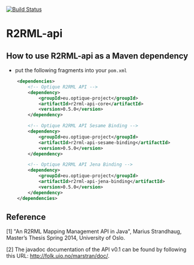 [![Build Status](https://travis-ci.org/R2RML-api/R2RML-api.svg?branch=master)](https://travis-ci.org/R2RML-api)

R2RML-api
=========

## How to use R2RML-api as a Maven dependency

* put the following fragments into your `pom.xml`

```xml        
    <dependencies>
		<!-- Optique R2RML API -->
		<dependency>
			<groupId>eu.optique-project</groupId>
			<artifactId>r2rml-api-core</artifactId>
			<version>0.5.0</version>
		</dependency>

        <!-- Optique R2RML API Sesame Binding -->
		<dependency>
			<groupId>eu.optique-project</groupId>
			<artifactId>r2rml-api-sesame-binding</artifactId>
			<version>0.5.0</version>
		</dependency>

        <!-- Optique R2RML API Jena Binding -->
        <dependency>
			<groupId>eu.optique-project</groupId>
			<artifactId>r2rml-api-jena-binding</artifactId>
			<version>0.5.0</version>
		</dependency>
	</dependencies>
```

## Reference

[1] "An R2RML Mapping Management API in Java", Marius Strandhaug, Master’s Thesis Spring 2014, University of Oslo.

[2] The javadoc documentation of the API v0.1 can be found by following this URL: http://folk.uio.no/marstran/doc/.

